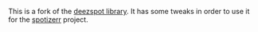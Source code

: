 This is a fork of the [deezspot library](https://github.com/jakiepari/deezspot). It has some tweaks in order to use it for the [spotizerr](https://github.com/Xoconoch/spotizerr) project.
